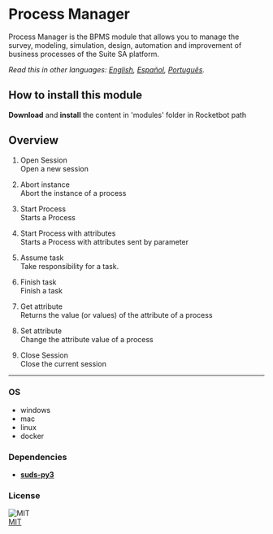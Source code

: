 # Process Manager
  
Process Manager is the BPMS module that allows you to manage the survey, modeling, simulation, design, automation and improvement of business processes of the Suite SA platform.  

*Read this in other languages: [English](README.md), [Español](README.es.md), [Português](README.pr.md).*

## How to install this module
  
__Download__ and __install__ the content in 'modules' folder in Rocketbot path  



## Overview


1. Open Session  
Open a new session

2. Abort instance  
Abort the instance of a process

3. Start Process  
Starts a Process

4. Start Process with attributes  
Starts a Process with attributes sent by parameter

5. Assume task  
Take responsibility for a task.

6. Finish task  
Finish a task

7. Get attribute  
Returns the value (or values) of the attribute of a process

8. Set attribute  
Change the attribute value of a process

9. Close Session  
Close the current session  




----
### OS

- windows
- mac
- linux
- docker

### Dependencies
- [**suds-py3**](https://pypi.org/project/suds-py3/)
### License
  
![MIT](https://camo.githubusercontent.com/107590fac8cbd65071396bb4d04040f76cde5bde/687474703a2f2f696d672e736869656c64732e696f2f3a6c6963656e73652d6d69742d626c75652e7376673f7374796c653d666c61742d737175617265)  
[MIT](http://opensource.org/licenses/mit-license.ph)